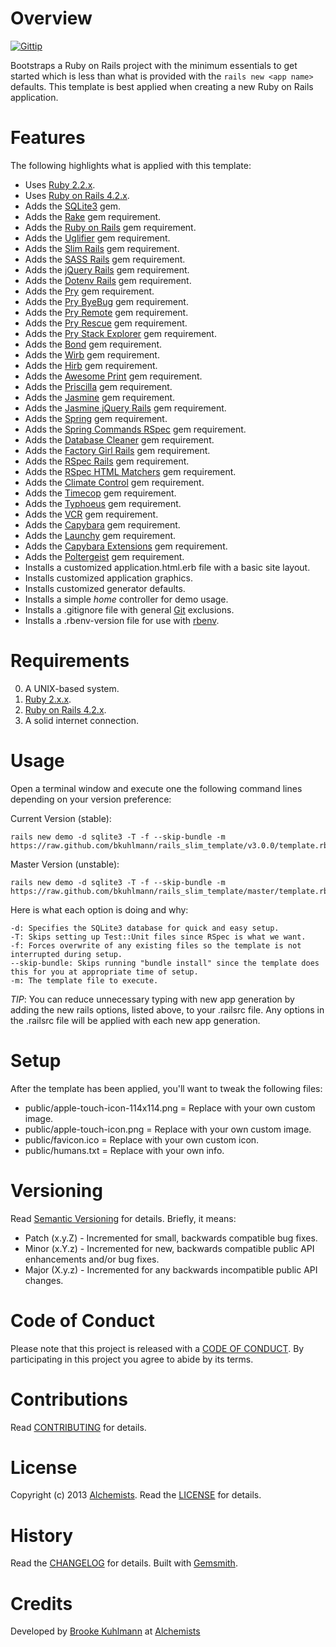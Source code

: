 # Overview

[![Gittip](http://img.shields.io/gittip/bkuhlmann.svg)](https://www.gittip.com/bkuhlmann)

Bootstraps a Ruby on Rails project with the minimum essentials to get started which is less than what is provided with
the `rails new <app name>` defaults. This template is best applied when creating a new Ruby on Rails application.

# Features

The following highlights what is applied with this template:

- Uses [Ruby 2.2.x](http://www.ruby-lang.org).
- Uses [Ruby on Rails 4.2.x](http://rubyonrails.org).
- Adds the [SQLite3](https://www.sqlite.org) gem.
- Adds the [Rake](https://github.com/jimweirich/rake) gem requirement.
- Adds the [Ruby on Rails](http://rubyonrails.org) gem requirement.
- Adds the [Uglifier](https://github.com/lautis/uglifier) gem requirement.
- Adds the [Slim Rails](https://github.com/slim-template/slim) gem requirement.
- Adds the [SASS Rails](https://github.com/rails/sass-rails) gem requirement.
- Adds the [jQuery Rails](https://github.com/rails/jquery-rails) gem requirement.
- Adds the [Dotenv Rails](https://github.com/bkeepers/dotenv) gem requirement.
- Adds the [Pry](https://github.com/pry/pry) gem requirement.
- Adds the [Pry ByeBug](https://github.com/deivid-rodriguez/pry-byebug) gem requirement.
- Adds the [Pry Remote](https://github.com/Mon-Ouie/pry-remote) gem requirement.
- Adds the [Pry Rescue](https://github.com/ConradIrwin/pry-rescue) gem requirement.
- Adds the [Pry Stack Explorer](https://github.com/pry/pry-stack_explorer) gem requirement.
- Adds the [Bond](https://github.com/cldwalker/bond) gem requirement.
- Adds the [Wirb](https://github.com/janlelis/wirb) gem requirement.
- Adds the [Hirb](https://github.com/cldwalker/hirb) gem requirement.
- Adds the [Awesome Print](https://github.com/michaeldv/awesome_print) gem requirement.
- Adds the [Priscilla](https://github.com/Arkham/priscilla) gem requirement.
- Adds the [Jasmine](http://jasmine.github.io) gem requirement.
- Adds the [Jasmine jQuery Rails](https://github.com/travisjeffery/jasmine-jquery-rails) gem requirement.
- Adds the [Spring](https://github.com/rails/spring) gem requirement.
- Adds the [Spring Commands RSpec](https://github.com/jonleighton/spring-commands-rspec) gem requirement.
- Adds the [Database Cleaner](https://github.com/bmabey/database_cleaner) gem requirement.
- Adds the [Factory Girl Rails](https://github.com/thoughtbot/factory_girl_rails) gem requirement.
- Adds the [RSpec Rails](https://github.com/dchelimsky/rspec-rails) gem requirement.
- Adds the [RSpec HTML Matchers](https://github.com/kucaahbe/rspec-html-matchers) gem requirement.
- Adds the [Climate Control](https://github.com/thoughtbot/climate_control) gem requirement.
- Adds the [Timecop](https://github.com/jtrupiano/timecop) gem requirement.
- Adds the [Typhoeus](https://github.com/typhoeus/typhoeus) gem requirement.
- Adds the [VCR](https://github.com/vcr/vcr) gem requirement.
- Adds the [Capybara](https://github.com/jnicklas/capybara) gem requirement.
- Adds the [Launchy](https://github.com/copiousfreetime/launchy) gem requirement.
- Adds the [Capybara Extensions](https://github.com/dockyard/capybara-extensions) gem requirement.
- Adds the [Poltergeist](https://github.com/teampoltergeist/poltergeist) gem requirement.
- Installs a customized application.html.erb file with a basic site layout.
- Installs customized application graphics.
- Installs customized generator defaults.
- Installs a simple _home_ controller for demo usage.
- Installs a .gitignore file with general [Git](http://git-scm.com) exclusions.
- Installs a .rbenv-version file for use with [rbenv](https://github.com/sstephenson/rbenv).

# Requirements

0. A UNIX-based system.
0. [Ruby 2.x.x](http://www.ruby-lang.org).
0. [Ruby on Rails 4.2.x](http://rubyonrails.org).
0. A solid internet connection.

# Usage

Open a terminal window and execute one the following command lines depending on your version preference:

Current Version (stable):

    rails new demo -d sqlite3 -T -f --skip-bundle -m https://raw.github.com/bkuhlmann/rails_slim_template/v3.0.0/template.rb

Master Version (unstable):

    rails new demo -d sqlite3 -T -f --skip-bundle -m https://raw.github.com/bkuhlmann/rails_slim_template/master/template.rb

Here is what each option is doing and why:

    -d: Specifies the SQLite3 database for quick and easy setup.
    -T: Skips setting up Test::Unit files since RSpec is what we want.
    -f: Forces overwrite of any existing files so the template is not interrupted during setup.
    --skip-bundle: Skips running "bundle install" since the template does this for you at appropriate time of setup.
    -m: The template file to execute.

*TIP*: You can reduce unnecessary typing with new app generation by adding the new rails options, listed above,
to your .railsrc file. Any options in the .railsrc file will be applied with each new app generation.

# Setup

After the template has been applied, you'll want to tweak the following files:

- public/apple-touch-icon-114x114.png = Replace with your own custom image.
- public/apple-touch-icon.png = Replace with your own custom image.
- public/favicon.ico = Replace with your own custom icon.
- public/humans.txt = Replace with your own info.

# Versioning

Read [Semantic Versioning](http://semver.org) for details. Briefly, it means:

- Patch (x.y.Z) - Incremented for small, backwards compatible bug fixes.
- Minor (x.Y.z) - Incremented for new, backwards compatible public API enhancements and/or bug fixes.
- Major (X.y.z) - Incremented for any backwards incompatible public API changes.

# Code of Conduct

Please note that this project is released with a [CODE OF CONDUCT](CODE_OF_CONDUCT.md). By participating in this project
you agree to abide by its terms.

# Contributions

Read [CONTRIBUTING](CONTRIBUTING.md) for details.

# License

Copyright (c) 2013 [Alchemists](https://www.alchemists.io).
Read the [LICENSE](LICENSE.md) for details.

# History

Read the [CHANGELOG](CHANGELOG.md) for details.
Built with [Gemsmith](https://github.com/bkuhlmann/gemsmith).

# Credits

Developed by [Brooke Kuhlmann](https://www.alchemists.io) at [Alchemists](https://www.alchemists.io)

